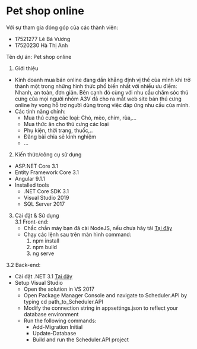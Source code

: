 # Pet shop online

Với sự tham gia đóng góp của các thành viên:
- 17521277 Lê Bá Vương
- 17520230 Hà Thị Anh

Tên dự án: Pet shop online

1. Giới thiệu
  - Kinh doanh mua bán online đang dần khẳng định vị thế của mình khi trở thành một trong những hình thức phổ biến nhất với nhiều ưu điểm: Nhanh, an toàn, đơn giản. Bên cạnh đó cùng với nhu cầu chăm sóc thú cưng của mọi người nhóm A3V đã cho ra mắt web site bán thú cưng online hy vọng hỗ trợ người dùng trong việc đáp ứng nhu cầu của mình.
  - Các tính năng chính:
    + Mua thú cưng các loại: Chó, mèo, chim, rùa,...
    + Mua thức ăn cho thú cưng các loại
    + Phụ kiện, thời trang, thuốc,..
    + Đăng bài chia sẻ kinh nghiệm
    + ...

2. Kiến thức/công cụ sử dụng
  - ASP.NET Core 3.1
  - Entity Framework Core 3.1
  - Angular 9.1.1
  - Installed tools
    + .NET Core SDK  3.1
    + Visual Studio 2019
    + SQL Server 2017
    
3. Cài đặt & Sử dụng<br>
 3.1 Front-end:
    - Chắc chắn máy bạn đã cài NodeJS, nếu chưa hãy tải [Tại đây](https://nodejs.org/en/download/) 
    - Chạy các lệnh sau trên màn hình command:
      1. npm install
      2. npm build
      3. ng serve
    
 3.2 Back-end:
   - Cài đặt .NET 3.1 [Tại đây](https://dotnet.microsoft.com/download)
   - Setup Visual Studio
     - Open the solution in VS 2017
     - Open Package Manager Console and navigate to Scheduler.API by typing cd path_to_Scheduler.API
     - Modify the connection string in appsettings.json to reflect your database environment
     - Run the following commands:
       + Add-Migration Initial
       + Update-Database
       + Build and run the Scheduler.API project
